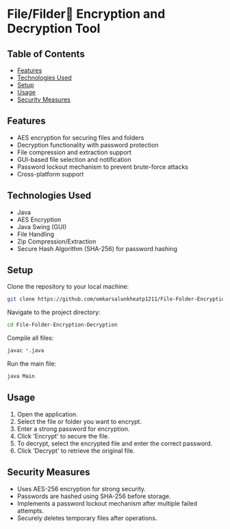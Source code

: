 # File/Filder📂 Encryption and Decryption Tool

## Table of Contents
- [Features](#features)
- [Technologies Used](#technologies-used)
- [Setup](#setup)
- [Usage](#usage)
- [Security Measures](#security-measures)

## Features
- AES encryption for securing files and folders
- Decryption functionality with password protection
- File compression and extraction support
- GUI-based file selection and notification
- Password lockout mechanism to prevent brute-force attacks
- Cross-platform support

## Technologies Used
- Java
- AES Encryption
- Java Swing (GUI)
- File Handling
- Zip Compression/Extraction
- Secure Hash Algorithm (SHA-256) for password hashing

## Setup
Clone the repository to your local machine:
```sh
git clone https://github.com/omkarsalunkheatp1211/File-Folder-Encryption-Decryption.git
```

Navigate to the project directory:
```sh
cd File-Folder-Encryption-Decryption
```

Compile all files:
```sh
javac *.java
```

Run the main file:
```sh
java Main
```

## Usage
1. Open the application.
2. Select the file or folder you want to encrypt.
3. Enter a strong password for encryption.
4. Click 'Encrypt' to secure the file.
5. To decrypt, select the encrypted file and enter the correct password.
6. Click 'Decrypt' to retrieve the original file.

## Security Measures
- Uses AES-256 encryption for strong security.
- Passwords are hashed using SHA-256 before storage.
- Implements a password lockout mechanism after multiple failed attempts.
- Securely deletes temporary files after operations.

